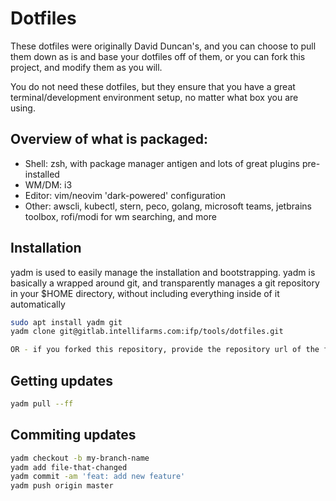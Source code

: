 # Dotfiles

These dotfiles were originally David Duncan's, and you can choose to pull them down as is and base your dotfiles off of them, or you can fork this project, and modify them as you will.

You do not need these dotfiles, but they ensure that you have a great terminal/development environment setup, no matter what box you are using.

## Overview of what is packaged:

* Shell: zsh, with package manager antigen and lots of great plugins pre-installed
* WM/DM: i3
* Editor: vim/neovim 'dark-powered' configuration
* Other: awscli, kubectl, stern, peco, golang, microsoft teams, jetbrains toolbox, rofi/modi for wm searching, and more

## Installation

yadm is used to easily manage the installation and bootstrapping. yadm is basically a wrapped around git, and transparently manages a git repository in your $HOME directory, without including everything inside of it automatically

```sh
sudo apt install yadm git
yadm clone git@gitlab.intellifarms.com:ifp/tools/dotfiles.git

OR - if you forked this repository, provide the repository url of the fork

```

## Getting updates

```sh
yadm pull --ff
```

## Commiting updates

```sh
yadm checkout -b my-branch-name
yadm add file-that-changed
yadm commit -am 'feat: add new feature'
yadm push origin master
```
